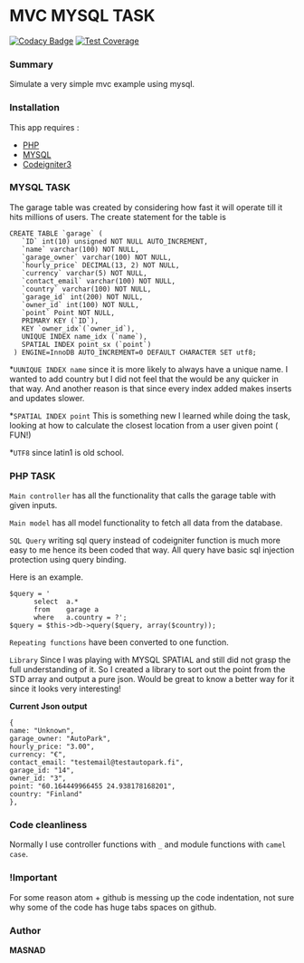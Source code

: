 # MVC MYSQL TASK
[![Codacy Badge](https://api.codacy.com/project/badge/Grade/8dc99509d2b94fb0a6e4516755c53d51)](https://www.codacy.com/app/nihitx/Task?utm_source=github.com&amp;utm_medium=referral&amp;utm_content=nihitx/Task&amp;utm_campaign=Badge_Grade) [![Test Coverage](https://codeclimate.com/github/codeclimate/codeclimate/badges/coverage.svg)](https://codeclimate.com/github/codeclimate/codeclimate/coverage)

### Summary
Simulate a very simple mvc example using mysql.

### Installation
This app requires :
* [PHP](https://http://php.net/)
* [MYSQL](https://www.mysql.com/)
* [Codeigniter3](https://www.codeigniter.com)

### MYSQL TASK
The garage table was created by considering how fast it will operate till it hits millions of users.
The create statement for the table is
```
CREATE TABLE `garage` (
   `ID` int(10) unsigned NOT NULL AUTO_INCREMENT,
   `name` varchar(100) NOT NULL,
   `garage_owner` varchar(100) NOT NULL,
   `hourly_price` DECIMAL(13, 2) NOT NULL,
   `currency` varchar(5) NOT NULL,
   `contact_email` varchar(100) NOT NULL,
   `country` varchar(100) NOT NULL,
   `garage_id` int(200) NOT NULL,
   `owner_id` int(100) NOT NULL,
   `point` Point NOT NULL,
   PRIMARY KEY (`ID`),
   KEY `owner_idx`(`owner_id`),
   UNIQUE INDEX name_idx (`name`),
   SPATIAL INDEX point_sx (`point`)
 ) ENGINE=InnoDB AUTO_INCREMENT=0 DEFAULT CHARACTER SET utf8;
```
*`UUNIQUE INDEX name` since it is more likely to always have a unique name. I wanted to add country but I did not feel that the <order by> would be any quicker in that way.
 And another reason is that since every index added makes inserts and updates slower.

*`SPATIAL INDEX point` This is something new I learned while doing the task, looking at how to calculate the closest location from a user given point ( FUN!)

*`UTF8` since latin1 is old school.

### PHP TASK

`Main controller` has all the functionality that calls the garage table with given inputs.

`Main model` has all model functionality to fetch all data from the database.

`SQL Query` writing sql query instead of codeigniter function is much more easy to me hence its been coded that way.  All query have basic sql injection protection using query binding.

Here is an example.
```
$query = '
      select  a.*
      from    garage a
      where   a.country = ?';
$query = $this->db->query($query, array($country));
```
`Repeating functions` have been converted to one function.

` Library ` Since I was playing with MYSQL SPATIAL and still did not grasp the full understanding of it. So I created a library to sort out the point from the STD array and output a pure json. Would be great to know a better way for it since it looks very interesting!

**Current Json output**
```
{
name: "Unknown",
garage_owner: "AutoPark",
hourly_price: "3.00",
currency: "€",
contact_email: "testemail@testautopark.fi",
garage_id: "14",
owner_id: "3",
point: "60.164449966455 24.938178168201",
country: "Finland"
},
```

### Code cleanliness
Normally I use controller functions with `_` and module functions with `camel case`.

### !Important
For some reason atom + github is messing up the code indentation, not sure why some of the code has huge tabs spaces on github.

### Author
**MASNAD**

